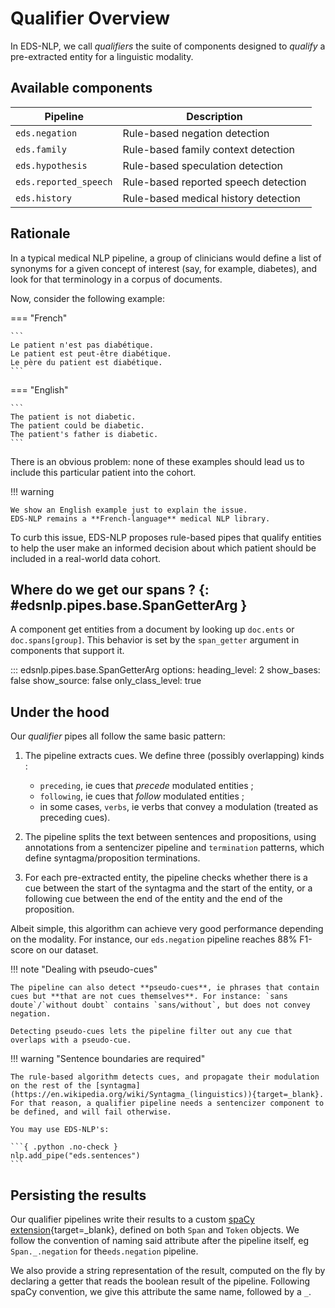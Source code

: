 # Qualifier Overview

In EDS-NLP, we call _qualifiers_ the suite of components designed to _qualify_ a
pre-extracted entity for a linguistic modality.

## Available components

<!-- --8<-- [start:components] -->

| Pipeline              | Description                          |
|-----------------------|--------------------------------------|
| `eds.negation`        | Rule-based negation detection        |
| `eds.family`          | Rule-based family context detection  |
| `eds.hypothesis`      | Rule-based speculation detection     |
| `eds.reported_speech` | Rule-based reported speech detection |
| `eds.history`         | Rule-based medical history detection |

<!-- --8<-- [end:components] -->

## Rationale

In a typical medical NLP pipeline, a group of clinicians would define a list of synonyms for a given concept of interest (say, for example, diabetes), and look for that terminology in a corpus of documents.

Now, consider the following example:

=== "French"

    ```
    Le patient n'est pas diabétique.
    Le patient est peut-être diabétique.
    Le père du patient est diabétique.
    ```

=== "English"

    ```
    The patient is not diabetic.
    The patient could be diabetic.
    The patient's father is diabetic.
    ```

There is an obvious problem: none of these examples should lead us to include this particular patient into the cohort.

!!! warning

    We show an English example just to explain the issue.
    EDS-NLP remains a **French-language** medical NLP library.

To curb this issue, EDS-NLP proposes rule-based pipes that qualify entities to help the user make an informed decision about which patient should be included in a real-world data cohort.

## Where do we get our spans ? {: #edsnlp.pipes.base.SpanGetterArg }

A component get entities from a document by looking up `doc.ents` or `doc.spans[group]`. This behavior is set by the `span_getter` argument in components that support it.

::: edsnlp.pipes.base.SpanGetterArg
    options:
        heading_level: 2
        show_bases: false
        show_source: false
        only_class_level: true

## Under the hood

Our _qualifier_ pipes all follow the same basic pattern:

1.  The pipeline extracts cues. We define three (possibly overlapping) kinds :

    - `preceding`, ie cues that _precede_ modulated entities ;
    - `following`, ie cues that _follow_ modulated entities ;
    - in some cases, `verbs`, ie verbs that convey a modulation (treated as preceding cues).

2.  The pipeline splits the text between sentences and propositions, using annotations from a sentencizer pipeline and `termination` patterns, which define syntagma/proposition terminations.

3.  For each pre-extracted entity, the pipeline checks whether there is a cue between the start of the syntagma and the start of the entity, or a following cue between the end of the entity and the end of the proposition.

Albeit simple, this algorithm can achieve very good performance depending on the modality. For instance, our `eds.negation` pipeline reaches 88% F1-score on our dataset.

!!! note "Dealing with pseudo-cues"

    The pipeline can also detect **pseudo-cues**, ie phrases that contain cues but **that are not cues themselves**. For instance: `sans doute`/`without doubt` contains `sans/without`, but does not convey negation.

    Detecting pseudo-cues lets the pipeline filter out any cue that overlaps with a pseudo-cue.

!!! warning "Sentence boundaries are required"

    The rule-based algorithm detects cues, and propagate their modulation on the rest of the [syntagma](https://en.wikipedia.org/wiki/Syntagma_(linguistics)){target=_blank}. For that reason, a qualifier pipeline needs a sentencizer component to be defined, and will fail otherwise.

    You may use EDS-NLP's:

    ```{ .python .no-check }
    nlp.add_pipe("eds.sentences")
    ```

## Persisting the results

Our qualifier pipelines write their results to a custom [spaCy extension](https://spacy.io/usage/processing-pipelines#custom-components-attributes){target=_blank}, defined on both `Span` and `Token` objects. We follow the convention of naming said attribute after the pipeline itself, eg `Span._.negation` for the`eds.negation` pipeline.

We also provide a string representation of the result, computed on the fly by declaring a getter that reads the boolean result of the pipeline. Following spaCy convention, we give this attribute the same name, followed by a `_`.
